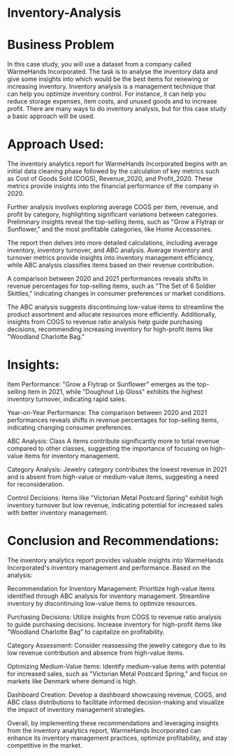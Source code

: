 # Inventory-Analysis
# Business Problem
In this case study, you will use a dataset from a company called WarmeHands Incorporated. The task is to analyse the inventory data and give some insights into which would be the best items for renewing or increasing inventory. Inventory analysis is a management technique that can help you optimize inventory control. For instance, it can help you reduce storage expenses, item costs, and unused goods and to increase profit. There are many ways to do inventory analysis, but for this case study a basic approach will be used.

# Approach Used:

The inventory analytics report for WarmeHands Incorporated begins with an initial data cleaning phase followed by the calculation of key metrics such as Cost of Goods Sold (COGS), Revenue_2020, and Profit_2020. These metrics provide insights into the financial performance of the company in 2020.

Further analysis involves exploring average COGS per item, revenue, and profit by category, highlighting significant variations between categories. Preliminary insights reveal the top-selling items, such as "Grow a Flytrap or Sunflower," and the most profitable categories, like Home Accessories.

The report then delves into more detailed calculations, including average inventory, inventory turnover, and ABC analysis. Average inventory and turnover metrics provide insights into inventory management efficiency, while ABC analysis classifies items based on their revenue contribution.

A comparison between 2020 and 2021 performances reveals shifts in revenue percentages for top-selling items, such as "The Set of 6 Soldier Skittles," indicating changes in consumer preferences or market conditions.

The ABC analysis suggests discontinuing low-value items to streamline the product assortment and allocate resources more efficiently. Additionally, insights from COGS to revenue ratio analysis help guide purchasing decisions, recommending increasing inventory for high-profit items like "Woodland Charlotte Bag."

# Insights:

Item Performance: "Grow a Flytrap or Sunflower" emerges as the top-selling item in 2021, while "Doughnut Lip Gloss" exhibits the highest inventory turnover, indicating rapid sales.

Year-on-Year Performance: The comparison between 2020 and 2021 performances reveals shifts in revenue percentages for top-selling items, indicating changing consumer preferences.

ABC Analysis: Class A items contribute significantly more to total revenue compared to other classes, suggesting the importance of focusing on high-value items for inventory management.

Category Analysis: Jewelry category contributes the lowest revenue in 2021 and is absent from high-value or medium-value items, suggesting a need for reconsideration.

Control Decisions: Items like "Victorian Metal Postcard Spring" exhibit high inventory turnover but low revenue, indicating potential for increased sales with better inventory management.

# Conclusion and Recommendations:

The inventory analytics report provides valuable insights into WarmeHands Incorporated's inventory management and performance. Based on the analysis:

Recommendation for Inventory Management: Prioritize high-value items identified through ABC analysis for inventory management. Streamline inventory by discontinuing low-value items to optimize resources.

Purchasing Decisions: Utilize insights from COGS to revenue ratio analysis to guide purchasing decisions. Increase inventory for high-profit items like "Woodland Charlotte Bag" to capitalize on profitability.

Category Assessment: Consider reassessing the jewelry category due to its low revenue contribution and absence from high-value items.

Optimizing Medium-Value Items: Identify medium-value items with potential for increased sales, such as "Victorian Metal Postcard Spring," and focus on markets like Denmark where demand is high.

Dashboard Creation: Develop a dashboard showcasing revenue, COGS, and ABC class distributions to facilitate informed decision-making and visualize the impact of inventory management strategies.

Overall, by implementing these recommendations and leveraging insights from the inventory analytics report, WarmeHands Incorporated can enhance its inventory management practices, optimize profitability, and stay competitive in the market.
